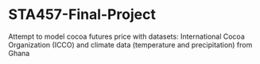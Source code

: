 # STA457-Final-Project
Attempt to model cocoa futures price with datasets: International Cocoa Organization (ICCO) and climate data (temperature and precipitation) from Ghana
